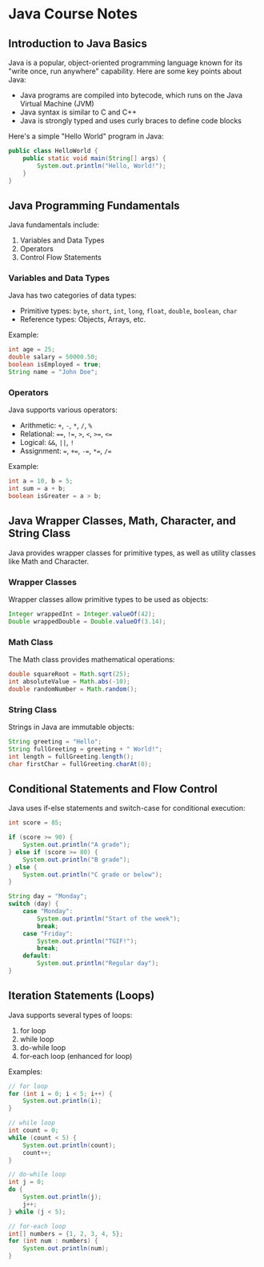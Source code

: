 # Java Course Notes

## Introduction to Java Basics

Java is a popular, object-oriented programming language known for its "write once, run anywhere" capability. Here are some key points about Java:

* Java programs are compiled into bytecode, which runs on the Java Virtual Machine (JVM)
* Java syntax is similar to C and C++
* Java is strongly typed and uses curly braces to define code blocks

Here's a simple "Hello World" program in Java:

```java
public class HelloWorld {
    public static void main(String[] args) {
        System.out.println("Hello, World!");
    }
}
```

## Java Programming Fundamentals

Java fundamentals include:

1. Variables and Data Types
2. Operators
3. Control Flow Statements

### Variables and Data Types

Java has two categories of data types:

* Primitive types: `byte`, `short`, `int`, `long`, `float`, `double`, `boolean`, `char`
* Reference types: Objects, Arrays, etc.

Example:

```java
int age = 25;
double salary = 50000.50;
boolean isEmployed = true;
String name = "John Doe";
```

### Operators

Java supports various operators:

* Arithmetic: `+`, `-`, `*`, `/`, `%`
* Relational: `==`, `!=`, `>`, `<`, `>=`, `<=`
* Logical: `&&`, `||`, `!`
* Assignment: `=`, `+=`, `-=`, `*=`, `/=`

Example:

```java
int a = 10, b = 5;
int sum = a + b;
boolean isGreater = a > b;
```

## Java Wrapper Classes, Math, Character, and String Class

Java provides wrapper classes for primitive types, as well as utility classes like Math and Character.

### Wrapper Classes

Wrapper classes allow primitive types to be used as objects:

```java
Integer wrappedInt = Integer.valueOf(42);
Double wrappedDouble = Double.valueOf(3.14);
```

### Math Class

The Math class provides mathematical operations:

```java
double squareRoot = Math.sqrt(25);
int absoluteValue = Math.abs(-10);
double randomNumber = Math.random();
```

### String Class

Strings in Java are immutable objects:

```java
String greeting = "Hello";
String fullGreeting = greeting + " World!";
int length = fullGreeting.length();
char firstChar = fullGreeting.charAt(0);
```

## Conditional Statements and Flow Control

Java uses if-else statements and switch-case for conditional execution:

```java
int score = 85;

if (score >= 90) {
    System.out.println("A grade");
} else if (score >= 80) {
    System.out.println("B grade");
} else {
    System.out.println("C grade or below");
}

String day = "Monday";
switch (day) {
    case "Monday":
        System.out.println("Start of the week");
        break;
    case "Friday":
        System.out.println("TGIF!");
        break;
    default:
        System.out.println("Regular day");
}
```

## Iteration Statements (Loops)

Java supports several types of loops:

1. for loop
2. while loop
3. do-while loop
4. for-each loop (enhanced for loop)

Examples:

```java
// for loop
for (int i = 0; i < 5; i++) {
    System.out.println(i);
}

// while loop
int count = 0;
while (count < 5) {
    System.out.println(count);
    count++;
}

// do-while loop
int j = 0;
do {
    System.out.println(j);
    j++;
} while (j < 5);

// for-each loop
int[] numbers = {1, 2, 3, 4, 5};
for (int num : numbers) {
    System.out.println(num);
}
```

